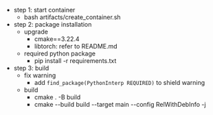- step 1: start container
    - bash artifacts/create_container.sh 
- step 2: package installation
    - upgrade
        - cmake==3.22.4
        - libtorch: refer to README.md
    - required python package
        - pip install -r requirements.txt
- step 3: build
    - fix warning
        - add `find_package(PythonInterp REQUIRED)` to shield warning
    - build
        - cmake . -B build
        - cmake --build build --target main --config RelWithDebInfo -j
